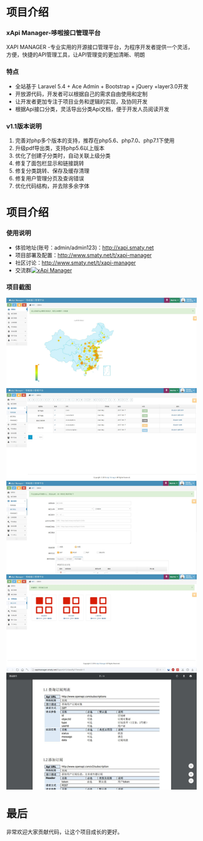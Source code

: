 项目介绍
========
### xApi Manager-哆啦接口管理平台
XAPI MANAGER -专业实用的开源接口管理平台，为程序开发者提供一个灵活，方便，快捷的API管理工具，让API管理变的更加清晰、明朗
### 特点
* 全站基于 Laravel 5.4 + Ace Admin + Bootstrap + jQuery +layer3.0开发
* 开放源代码，开发者可以根据自己的需求自由使用和定制
* 让开发者更加专注于项目业务和逻辑的实现，及协同开发
* 根据Api接口分类，灵活导出分类Api文档，便于开发人员阅读开发
### v1.1版本说明
1. 完善对php多个版本的支持，推荐在php5.6、php7.0、php7.1下使用
2. 升级pdf导出类，支持php5.6以上版本
2. 优化了创建子分类时，自动关联上级分类
3. 修复了面包栏显示和链接跳转
4. 修复分类跳转、保存及缓存清理
5. 修复用户管理分页及查询错误
6. 优化代码结构，并去除多余字体

项目介绍
========
### 使用说明
* 体验地址(账号：admin/admin123)：http://xapi.smaty.net
* 项目部署及配置：http://www.smaty.net/t/xapi-manager
* 社区讨论：http://www.smaty.net/t/xapi-manager
* 交流群<a target="_blank" href="http//shang.qq.com/wpa/qunwpa?idkey=d83394f78622527ea525d1d1bc5dca2e6aa8292ca2f05a04c46d172ac2180f29"><img border="0" src="http://pub.idqqimg.com/wpa/images/group.png" alt="xApi Manager" title="xApi Manager"></a>
### 项目截图
<img src="./screenshot/1.jpg">
<img src="./screenshot/2.jpg">
<img src="./screenshot/3.jpg">
<img src="./screenshot/4.jpg">
<img src="./screenshot/5.jpg">

最后
========
非常欢迎大家贡献代码，让这个项目成长的更好。
